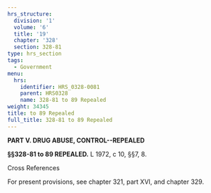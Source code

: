 ```yaml
---
hrs_structure:
  division: '1'
  volume: '6'
  title: '19'
  chapter: '328'
  section: 328-81
type: hrs_section
tags:
  - Government
menu:
  hrs:
    identifier: HRS_0328-0081
    parent: HRS0328
    name: 328-81 to 89 Repealed
weight: 34345
title: to 89 Repealed
full_title: 328-81 to 89 Repealed
---
```

**PART V. DRUG ABUSE, CONTROL--REPEALED**

**§§328-81 to 89 REPEALED.** L 1972, c 10, §§7, 8.

Cross References

For present provisions, see chapter 321, part XVI, and chapter 329.